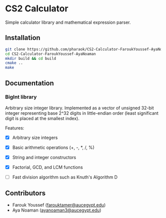 # CS2 Calculator

Simple calculator library and mathematical expression parser.

## Installation

```bash
git clone https://github.com/pharaok/CS2-Calculator-FaroukYoussef-AyaNoaman.git
cd CS2-Calculator-FaroukYoussef-AyaNoaman
mkdir build && cd build
cmake ..
make
```

## Documentation

### BigInt library
Arbitrary size integer library. 
Implemented as a vector of unsigned 32-bit integer representing base 2^32 digits in little-endian order 
(least significant digit is placed at the smallest index).

Features:
- [x] Arbitrary size integers
- [x] Basic arithmetic operations (+, -, *, /, %)
- [x] String and integer constructors
- [x] Factorial, GCD, and LCM functions
- [ ] Fast division algorithm such as Knuth's Algorithm D 


## Contributors

- Farouk Youssef (farouktamer@aucegypt.edu)
- Aya Noaman (ayanoaman3@aucegypt.edu)
